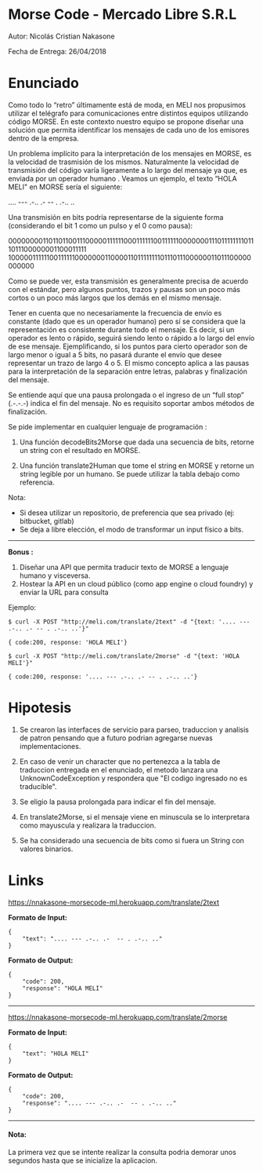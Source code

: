 # Morse Code - Mercado Libre S.R.L

Autor: Nicolás Cristian Nakasone

Fecha de Entrega: 26/04/2018  

# Enunciado
Como todo lo “retro” últimamente está de moda, en MELI nos propusimos utilizar el telégrafo
para comunicaciones entre distintos equipos utilizando código MORSE. En este contexto
nuestro equipo se propone diseñar una solución que permita identificar los mensajes de
cada uno de los emisores dentro de la empresa.

Un problema implícito para la interpretación de los mensajes en MORSE, es la velocidad de
trasmisión de los mismos. Naturalmente la velocidad de transmisión del código varía
ligeramente a lo largo del mensaje ya que, es enviada por un operador humano .
Veamos un ejemplo, el texto “HOLA MELI" en MORSE sería el siguiente:

.... --- .-.. .- -- . .-.. ..

Una transmisión en bits podría representarse de la siguiente forma (considerando el bit 1
como un pulso y el 0 como pausa):

000000001101101100111000001111110001111110011111100000001110111111110111011100000001100011111
100000111111001111110000000110000110111111110111011100000011011100000000000

Como se puede ver, esta transmisión es generalmente precisa de acuerdo con el estándar,
pero algunos puntos, trazos y pausas son un poco más cortos o un poco más largos que los
demás en el mismo mensaje.

Tener en cuenta que no necesariamente la frecuencia de envío es constante (dado que es
un operador humano) pero sí se considera que la representación es consistente durante
todo el mensaje. Es decir, si un operador es lento o rápido, seguirá siendo lento o rápido a
lo largo del envío de ese mensaje. Ejemplificando, si los puntos para cierto operador son de
largo menor o igual a 5 bits, no pasará durante el envío que desee representar un trazo de
largo 4 o 5. El mismo concepto aplica a las pausas para la interpretación de la separación
entre letras, palabras y finalización del mensaje.

Se entiende aquí que una pausa prolongada o el ingreso de un “full stop” (.-.-.-) indica el fin
del mensaje. No es requisito soportar ambos métodos de finalización.

Se pide implementar en cualquier lenguaje de programación :

1. Una función decodeBits2Morse que dada una secuencia de bits, retorne un
string con el resultado en MORSE.

2. Una función translate2Human que tome el string en MORSE y retorne un string
legible por un humano. Se puede utilizar la tabla debajo como referencia.

Nota:

* Si desea utilizar un repositorio, de preferencia que sea privado (ej: bitbucket, gitlab)
* Se deja a libre elección, el modo de transformar un input físico a bits.

---

**Bonus :**

1. Diseñar una API que permita traducir texto de MORSE a lenguaje humano y
visceversa.
2. Hostear la API en un cloud público (como app engine o cloud foundry) y enviar la
URL para consulta

Ejemplo:
```
$ curl -X POST "http://meli.com/translate/2text" -d "{text: '.... --- .-.. .- -- . .-.. ..'}"

{ code:200, response: 'HOLA MELI'}

$ curl -X POST "http://meli.com/translate/2morse" -d "{text: 'HOLA MELI'}"

{ code:200, response: '.... --- .-.. .- -- . .-.. ..'}
```

# Hipotesis
1.	Se crearon las interfaces de servicio para parseo, traduccion y analisis de patron pensando que a futuro podrian agregarse nuevas implementaciones.

2.	En caso de venir un character que no pertenezca a la tabla de traduccion entregada en el enunciado, el metodo lanzara una UnknownCodeException y respondera que "El codigo ingresado no es traducible".

3. Se eligio la pausa prolongada para indicar el fin del mensaje.

4. En translate2Morse, si el mensaje viene en minuscula se lo interpretara como mayuscula y realizara la traduccion.

5. Se ha considerado una secuencia de bits como si fuera un String con valores binarios.

# Links

https://nnakasone-morsecode-ml.herokuapp.com/translate/2text

**Formato de Input:**
```
{
	"text": ".... --- .-.. .-  -- . .-.. .."
}
```

**Formato de Output:**
```
{
    "code": 200,
    "response": "HOLA MELI"
}
```

---

https://nnakasone-morsecode-ml.herokuapp.com/translate/2morse

**Formato de Input:**
```
{
	"text": "HOLA MELI"
}
```

**Formato de Output:**
```
{
    "code": 200,
    "response": ".... --- .-.. .-  -- . .-.. .."
}
```

---

#### Nota:

La primera vez que se intente realizar la consulta podria demorar unos segundos hasta que se inicialize la aplicacion.
